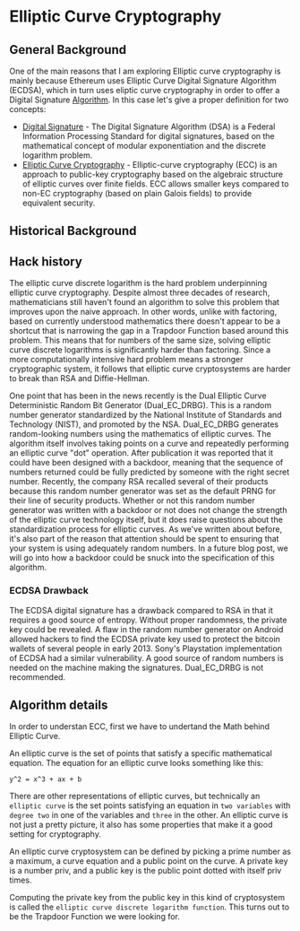 # Elliptic Curve Cryptography

## General Background 

One of the main reasons that I am exploring Elliptic curve cryptography is mainly because Ethereum uses Elliptic Curve Digital Signature Algorithm (ECDSA), which in turn uses eliptic curve cryptography in order to offer a Digital Signature [Algorithm](https://en.wikipedia.org/wiki/Elliptic_Curve_Digital_Signature_Algorithm). In this case let's give a proper definition for two concepts: 

- [Digital Signature](https://en.wikipedia.org/wiki/Digital_Signature_Algorithm) - The Digital Signature Algorithm (DSA) is a Federal Information Processing Standard for digital signatures, based on the mathematical concept of modular exponentiation and the discrete logarithm problem. 
- [Elliptic Curve Cryptography](https://en.wikipedia.org/wiki/Elliptic-curve_cryptography) - Elliptic-curve cryptography (ECC) is an approach to public-key cryptography based on the algebraic structure of elliptic curves over finite fields. ECC allows smaller keys compared to non-EC cryptography (based on plain Galois fields) to provide equivalent security.

## Historical Background

## Hack history

The elliptic curve discrete logarithm is the hard problem underpinning elliptic curve cryptography. Despite almost three decades of research, mathematicians still haven't found an algorithm to solve this problem that improves upon the naive approach. In other words, unlike with factoring, based on currently understood mathematics there doesn't appear to be a shortcut that is narrowing the gap in a Trapdoor Function based around this problem. This means that for numbers of the same size, solving elliptic curve discrete logarithms is significantly harder than factoring. Since a more computationally intensive hard problem means a stronger cryptographic system, it follows that elliptic curve cryptosystems are harder to break than RSA and Diffie-Hellman.

One point that has been in the news recently is the Dual Elliptic Curve Deterministic Random Bit Generator (Dual_EC_DRBG). This is a random number generator standardized by the National Institute of Standards and Technology (NIST), and promoted by the NSA. Dual_EC_DRBG generates random-looking numbers using the mathematics of elliptic curves. The algorithm itself involves taking points on a curve and repeatedly performing an elliptic curve "dot" operation. After publication it was reported that it could have been designed with a backdoor, meaning that the sequence of numbers returned could be fully predicted by someone with the right secret number. Recently, the company RSA recalled several of their products because this random number generator was set as the default PRNG for their line of security products. Whether or not this random number generator was written with a backdoor or not does not change the strength of the elliptic curve technology itself, but it does raise questions about the standardization process for elliptic curves. As we've written about before, it's also part of the reason that attention should be spent to ensuring that your system is using adequately random numbers. In a future blog post, we will go into how a backdoor could be snuck into the specification of this algorithm.

### ECDSA Drawback

The ECDSA digital signature has a drawback compared to RSA in that it requires a good source of entropy. Without proper randomness, the private key could be revealed. A flaw in the random number generator on Android allowed hackers to find the ECDSA private key used to protect the bitcoin wallets of several people in early 2013. Sony's Playstation implementation of ECDSA had a similar vulnerability. A good source of random numbers is needed on the machine making the signatures. Dual_EC_DRBG is not recommended.


## Algorithm details

In order to understan ECC, first we have to undertand the Math behind Elliptic Curve. 

An elliptic curve is the set of points that satisfy a specific mathematical equation. The equation for an elliptic curve looks something like this:

`y^2 = x^3 + ax + b`

There are other representations of elliptic curves, but technically an `elliptic curve` is the set points satisfying an equation in `two variables` with `degree two` in one of the variables and `three` in the other. An elliptic curve is not just a pretty picture, it also has some properties that make it a good setting for cryptography.

An elliptic curve cryptosystem can be defined by picking a prime number as a maximum, a curve equation and a public point on the curve. A private key is a number priv, and a public key is the public point dotted with itself priv times. 

Computing the private key from the public key in this kind of cryptosystem is called the `elliptic curve discrete logarithm function`. This turns out to be the Trapdoor Function we were looking for.